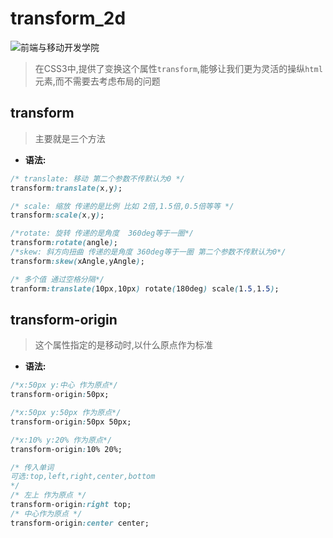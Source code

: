# transform_2d




![前端与移动开发学院][1]
>在CSS3中,提供了变换这个属性`transform`,能够让我们更为灵活的操纵`html`元素,而不需要去考虑布局的问题

## transform
>主要就是三个方法

* **语法:**


```css
/* translate: 移动 第二个参数不传默认为0 */
transform:translate(x,y);

/* scale: 缩放 传递的是比例 比如 2倍,1.5倍,0.5倍等等 */
transform:scale(x,y);

/*rotate: 旋转 传递的是角度  360deg等于一圈*/
transform:rotate(angle);
/*skew: 斜方向扭曲 传递的是角度 360deg等于一圈 第二个参数不传默认为0*/
transform:skew(xAngle,yAngle);

/* 多个值 通过空格分隔*/
tranform:translate(10px,10px) rotate(180deg) scale(1.5,1.5);
```

## transform-origin
>这个属性指定的是移动时,以什么原点作为标准

* **语法:**


```css
/*x:50px y:中心 作为原点*/
transform-origin:50px;

/*x:50px y:50px 作为原点*/
transform-origin:50px 50px;

/*x:10% y:20% 作为原点*/
transform-origin:10% 20%;

/* 传入单词
可选:top,left,right,center,bottom
*/
/* 左上 作为原点 */
transform-origin:right top;
/* 中心作为原点 */
transform-origin:center center;
```



[1]: http://static.zybuluo.com/antumuFish/xfnngpb23mze67n7y3y9ir3l/desk.jpg






